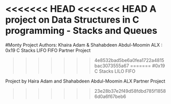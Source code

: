 <<<<<<< HEAD
<<<<<<< HEAD
A project on Data Structures in C programming - Stacks and Queues
=======
#Monty Project
Authors: Khaira Adam & Shahabdeen Abdul-Moomin
ALX : 0x19 C Stacks LIFO FIFO Partner Project
>>>>>>> 4e8532bad5be6a0fea1722a4815bac3073555a67
=======
#0x19 C Stacks LILO FIFO

Project by Haira Adam and Shahabdeen Abdul-Moomin
ALX Partner Project
>>>>>>> 23e28b37e2f49d58fdbd785f18586d0a6f67beb6
